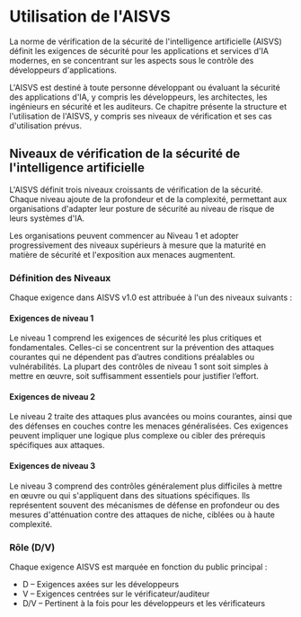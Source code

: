 # Utilisation de l'AISVS

La norme de vérification de la sécurité de l'intelligence artificielle (AISVS) définit les exigences de sécurité pour les applications et services d'IA modernes, en se concentrant sur les aspects sous le contrôle des développeurs d'applications.

L'AISVS est destiné à toute personne développant ou évaluant la sécurité des applications d'IA, y compris les développeurs, les architectes, les ingénieurs en sécurité et les auditeurs. Ce chapitre présente la structure et l'utilisation de l'AISVS, y compris ses niveaux de vérification et ses cas d'utilisation prévus.

## Niveaux de vérification de la sécurité de l'intelligence artificielle

L'AISVS définit trois niveaux croissants de vérification de la sécurité. Chaque niveau ajoute de la profondeur et de la complexité, permettant aux organisations d'adapter leur posture de sécurité au niveau de risque de leurs systèmes d'IA.

Les organisations peuvent commencer au Niveau 1 et adopter progressivement des niveaux supérieurs à mesure que la maturité en matière de sécurité et l'exposition aux menaces augmentent.

### Définition des Niveaux

Chaque exigence dans AISVS v1.0 est attribuée à l'un des niveaux suivants :

#### Exigences de niveau 1

Le niveau 1 comprend les exigences de sécurité les plus critiques et fondamentales. Celles-ci se concentrent sur la prévention des attaques courantes qui ne dépendent pas d’autres conditions préalables ou vulnérabilités. La plupart des contrôles de niveau 1 sont soit simples à mettre en œuvre, soit suffisamment essentiels pour justifier l’effort.

#### Exigences de niveau 2

Le niveau 2 traite des attaques plus avancées ou moins courantes, ainsi que des défenses en couches contre les menaces généralisées. Ces exigences peuvent impliquer une logique plus complexe ou cibler des prérequis spécifiques aux attaques.

#### Exigences de niveau 3

Le niveau 3 comprend des contrôles généralement plus difficiles à mettre en œuvre ou qui s'appliquent dans des situations spécifiques. Ils représentent souvent des mécanismes de défense en profondeur ou des mesures d'atténuation contre des attaques de niche, ciblées ou à haute complexité.

### Rôle (D/V)

Chaque exigence AISVS est marquée en fonction du public principal :

* D – Exigences axées sur les développeurs
* V – Exigences centrées sur le vérificateur/auditeur
* D/V – Pertinent à la fois pour les développeurs et les vérificateurs

